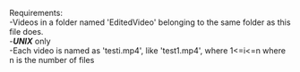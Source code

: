 Requirements:  
  -Videos in a folder named 'EditedVideo' belonging to the same folder as this file does.  
  -***UNIX*** only  
  -Each video is named as 'testi.mp4', like 'test1.mp4', where 1<=i<=n where n is the number of files  
